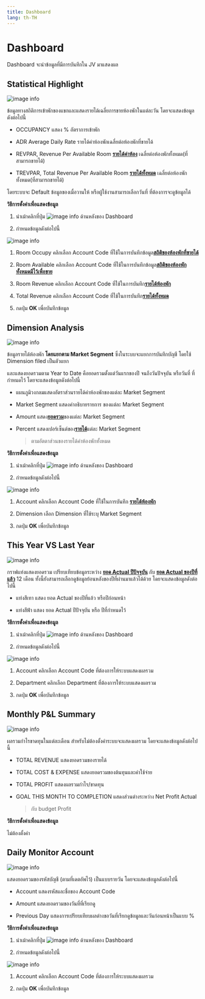 ```yaml
---
title: Dashboard
lang: th-TH
---
```


# Dashboard

Dashboard จะนำข้อมูลที่มีการบันทึกใน JV มาแสดงผล

## Statistical Highlight

![image info](image6.png)

ข้อมูลทางสถิติการเข้าพักของแขกและแสดงรายได้เฉลี่ยการขายห้องพักในแต่ละวัน
โดยจะแสดงข้อมูลดังต่อไปนี้

- OCCUPANCY แสดง % อัตราการเข้าพัก

- ADR Average Daily Rate รายได้ค่าห้องพักเฉลี่ยต่อห้องพักที่ขายได้

- REVPAR, Revenue Per Available Room <u>**รายได้ค่าห้อง**</u> เฉลี่ยต่อห้องพักทั้งหมด(ที่สามารถขายได้)

- TREVPAR, Total Revenue Per Available Room <u>**รายได้ทั้งหมด**</u> เฉลี่ยต่อห้องพักทั้งหมด(ที่สามารถขายได้)

โดยระบบจะ Default ข้อมูลของเมื่อวานให้ หรือผู้ใช้งานสามารถเลือกวันที่
ที่ต้องการจะดูข้อมูลได้

**วิธีการตั้งค่าเพื่อแสดงข้อมูล**

1.  นำเม้าคลิกที่ปุ่ม ![image info](image7.png) ด้านหลังของ Dashboard

2.  กำหนดข้อมูลดังต่อไปนี้

![image info](image1.png)

1.  Room Occupy คลิกเลือก Account Code ที่ใช้ในการบันทึกข้อมูล<u>**สถิติของห้องพักที่ขายได้**</u>

2.  Room Available คลิกเลือก Account Code ที่ใช้ในการบันทึกข้อมูล<u>**สถิติของห้องพักทั้งหมดมีไว้เพื่อขาย**</u>

3.  Room Revenue คลิกเลือก Account Code ที่ใช้ในการบันทึก<u>**รายได้ห้องพัก**</u>

4.  Total Revenue คลิกเลือก Account Code ที่ใช้ในการบันทึก<u>**รายได้ทั้งหมด**</u>

5.  กดปุ่ม **<span class="btn">OK</span>** เพื่อบันทึกข้อมูล

## Dimension Analysis

![image info](image9.png)

ข้อมูลรายได้ห้องพัก **โดยแยกตาม Market Segment** ซึ่งในระบบจะแยกการบันทึกบัญชี โดยใช้ Dimension filed เป็นตัวแยก

และแสดงยอดรวมตาม Year to Date คือยอดรวมตั้งแต่วันแรกของปี
จนถึงวันปัจจุบัน หรือวันที่ ที่กำหนดไว้ โดยจะแสดงข้อมูลดังต่อไปนี้

- แผนภูมิวงกลมแสดงอัตราส่วนรายได้ค่าห้องพักของแต่ละ Market Segment

- Market Segment แสดงคำอธิบายรายการ ของแต่ละ Market Segment

- Amount แสดง<u>**ยอดรวม**</u>ของแต่ละ Market Segment

- Percent แสดงเปอร์เซ็นต์ของ<u>**รายได้**</u>แต่ละ Market Segment
  > ตามอัตตาส่วนของรายได้ค่าห้องพักทั้งหมด

**วิธีการตั้งค่าเพื่อแสดงข้อมูล**

1.  นำเม้าคลิกที่ปุ่ม ![image info](image7.png) ด้านหลังของ Dashboard

2.  กำหนดข้อมูลดังต่อไปนี้

![image info](image10.png)

1.  Account คลิกเลือก Account Code ที่ใช้ในการบันทึก <u>**รายได้ห้องพัก**</u>

2.  Dimension เลือก Dimension ที่ใช้ระบุ Market Segment

3.  กดปุ่ม **<span class="btn">OK</span>** เพื่อบันทึกข้อมูล

## This Year VS Last Year

![image info](image5.png)

กราฟแท่งแสดงยอดรวม เปรียบเทียบข้อมูลระหว่าง <u>**ยอด Actual ปีปัจจุบัน**</u>
กับ <u>**ยอด Actual ของปีที่แล้ว**</u> 12 เดือน
ทั้งนี้ยังสามารถเลือกดูข้อมูลย้อนหลังของปีที่ผ่านมาแล้วได้ด้วย
โดยจะแสดงข้อมูลดังต่อไปนี้

- แท่งสีเทา แสดง ยอด Actual ของปีที่แล้ว หรือปีก่อนหน้า

- แท่งสีฟ้า แสดง ยอด Actual ปีปัจจุบัน หรือ ปีที่กำหนดไว้

**วิธีการตั้งค่าเพื่อแสดงข้อมูล**

1.  นำเม้าคลิกที่ปุ่ม ![image info](image7.png) ด้านหลังของ Dashboard

2.  กำหนดข้อมูลดังต่อไปนี้

![image info](image4.png)

1.  Account คลิกเลือก Account Code ที่ต้องการให้ระบบแสดงผลรวม

2.  Department คลิกเลือก Department ที่ต้องการให้ระบบแสดงผลรวม

3.  กดปุ่ม **<span class="btn">OK</span>** เพื่อบันทึกข้อมูล

## Monthly P&L Summary

![image info](image3.png)

ผลรวมกำไรขาดทุนในแต่ละเดือน สำหรับไม่ต้องตั้งค่าระบบจะแสดงผลรวม
โดยจะแสดงข้อมูลดังต่อไปนี้

- TOTAL REVENUE แสดงยอดรวมของรายได้

- TOTAL COST & EXPENSE แสดงยอดรวมของต้นทุนและค่าใช้จ่าย

- TOTAL PROFIT แสดงผลรวมกำไร/ขาดทุน

- GOAL THIS MONTH TO COMPLETION แสดงส่วนต่างระหว่าง Net Profit Actual
  > กับ budget Profit

**วิธีการตั้งค่าเพื่อแสดงข้อมูล**

ไม่ต้องตั้งค่า

## Daily Monitor Account

![image info](image2.png)

แสดงยอดรวมของรหัสบัญชี (ตามที่เดตอัพไว้) เป็นแบบรายวัน
โดยจะแสดงข้อมูลดังต่อไปนี้

- Account แสดงรหัสและชื่อของ Account Code

- Amount แสดงยอดรวมของวันที่ที่เรียกดู

- Previous Day แสดงการเปรียบเทียบผลต่างขอวันที่เรียกดูข้อมูลและวันก่อนหน้าเป็นแบบ %

**วิธีการตั้งค่าเพื่อแสดงข้อมูล**

1.  นำเม้าคลิกที่ปุ่ม ![image info](image7.png) ด้านหลังของ Dashboard

2.  กำหนดข้อมูลดังต่อไปนี้

![image info](image8.png)

1.  Account คลิกเลือก Account Code ที่ต้องการให้ระบบแสดงผลรวม

2.  กดปุ่ม **<span class="btn">OK</span>** เพื่อบันทึกข้อมูล
